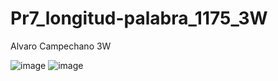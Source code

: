 # Pr7_longitud-palabra_1175_3W
Alvaro Campechano 3W

![image](https://github.com/user-attachments/assets/3df422e4-b934-4f1f-bb64-d059efcec4e8)
![image](https://github.com/user-attachments/assets/a9598118-175f-47d6-865d-21ccdc6c8cf2)

